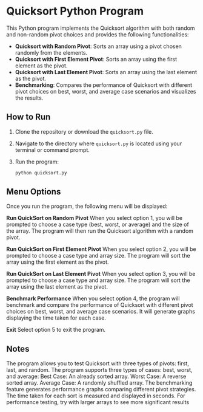 # Quicksort Python Program

This Python program implements the Quicksort algorithm with both random and non-random pivot choices and provides the following functionalities:

- **Quicksort with Random Pivot**: Sorts an array using a pivot chosen randomly from the elements.
- **Quicksort with First Element Pivot**: Sorts an array using the first element as the pivot.
- **Quicksort with Last Element Pivot**: Sorts an array using the last element as the pivot.
- **Benchmarking**: Compares the performance of Quicksort with different pivot choices on best, worst, and average case scenarios and visualizes the results.

## How to Run

1. Clone the repository or download the `quicksort.py` file.
2. Navigate to the directory where `quicksort.py` is located using your terminal or command prompt.
3. Run the program:

   ```bash
   python quicksort.py


## Menu Options
Once you run the program, the following menu will be displayed:

**Run QuickSort on Random Pivot**
When you select option 1, you will be prompted to choose a case type (best, worst, or average) and the size of the array. The program will then run the Quicksort algorithm with a random pivot.

**Run QuickSort on First Element Pivot**
When you select option 2, you will be prompted to choose a case type and array size. The program will sort the array using the first element as the pivot.

**Run QuickSort on Last Element Pivot**
When you select option 3, you will be prompted to choose a case type and array size. The program will sort the array using the last element as the pivot.

**Benchmark Performance**
When you select option 4, the program will benchmark and compare the performance of Quicksort with different pivot choices on best, worst, and average case scenarios. It will generate graphs displaying the time taken for each case.

**Exit**
Select option 5 to exit the program.

## Notes

The program allows you to test Quicksort with three types of pivots: first, last, and random.
The program supports three types of cases: best, worst, and average:
Best Case: An already sorted array.
Worst Case: A reverse sorted array.
Average Case: A randomly shuffled array.
The benchmarking feature generates performance graphs comparing different pivot strategies.
The time taken for each sort is measured and displayed in seconds.
For performance testing, try with larger arrays to see more significant results
